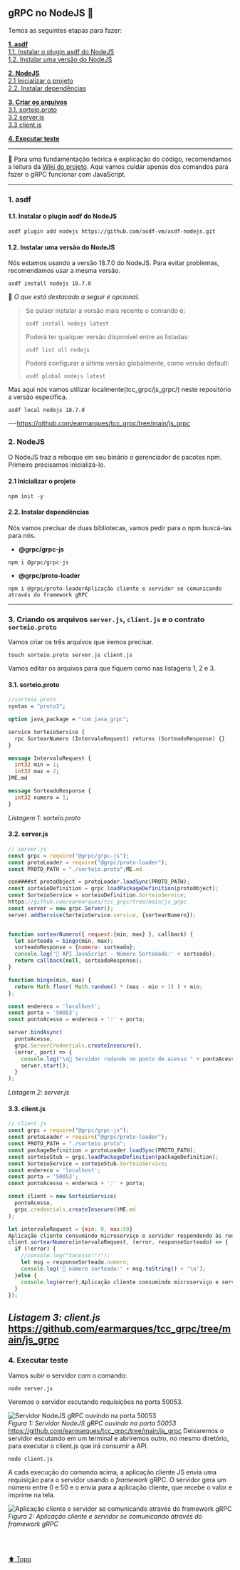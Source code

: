 ## gRPC no NodeJS :green_apple:

Temos as seguintes etapas para fazer:

**[1. asdf](#1-asdf-1)**<br>
[1.1. Instalar o plugin asdf do NodeJS](#11-instalar-o-plugin-asdf-do-nodejs)<br>
[1.2. Instalar uma versão do NodeJS](#12-instalar-uma-vers%C3%A3o-do-nodejs)<br>

**[2. NodeJS](#2-nodejs-1)**<br>
[2.1 Inicializar o projeto](#21-inicializar-o-projeto)<br>
[2.2. Instalar dependências](#22-instalar-depend%C3%AAncias)<br>

**[3. Criar os arquivos](#3-criando-os-arquivos-serverjs-clientjs-e-o-contrato-sorteioproto)**<br>
[3.1. sorteio.proto](#31-sorteioproto)<br>
[3.2 server.js](#32-serverjs)<br>
[3.3 client.js](#33-clientjs)<br>

**[4. Executar teste](#4-executar-teste)**

---

📌 Para uma fundamentação teórica e explicação do código, recomendamos a leitura da [Wiki do projeto](https://github.com/earmarques/tcc_grpc/wiki). Aqui vamos cuidar apenas dos comandos para fazer o gRPC funcionar com JavaScript.

---

### 1. asdf

#### 1.1. Instalar o plugin asdf do NodeJS

```
asdf plugin add nodejs https://github.com/asdf-vm/asdf-nodejs.git
```

#### 1.2. Instalar uma versão do NodeJS

Nós estamos usando a versão 18.7.0 do NodeJS. Para evitar problemas, recomendamos usar a mesma versão. 

```
asdf install nodejs 18.7.0
```
📌 _O que está destacado a seguir é opcional_.
> Se quiser instalar a versão mais recente o comando é:
> ```
> asdf install nodejs latest
> ```
> Poderá ter qualquer versão disponível entre as listadas:
> ```
> asdf list all nodejs
> ```
> Poderá configurar a última versão globalmente, como versão default:
> ```
> asdf global nodejs latest
> ```

Mas aqui nós vamos utilizar localmente(tcc_grpc/js_grpc/) neste repositório a versão específica.
```
asdf local nodejs 18.7.0
```
---https://github.com/earmarques/tcc_grpc/tree/main/js_grpc

### 2. NodeJS

O NodeJS traz a reboque em seu binário o gerenciador de pacotes npm. Primeiro precisamos inicializá-lo.

#### 2.1 Inicializar o projeto

```
npm init -y
```

#### 2.2. Instalar dependências

Nós vamos precisar de duas bibliotecas, vamos pedir para o npm buscá-las para nós.

- **@grpc/grpc-js**
```
npm i @grpc/grpc-js
```
- **@grpc/proto-loader**
```
npm i @grpc/proto-loaderAplicação cliente e servidor se comunicando através do framework gRPC
```

---

### 3. Criando os arquivos `server.js`, `client.js` e o contrato `sorteio.proto`

Vamos criar os três arquivos que iremos precisar.

```
touch sorteio.proto server.js client.js
```
Vamos editar os arquivos para que fiquem como nas listagens 1, 2 e 3.

#### 3.1. sorteio.proto
 
```proto
//sorteio.proto
syntax = "proto3";

option java_package = "com.java_grpc";

service SorteioService {
  rpc SortearNumero (IntervaloRequest) returns (SorteadoResponse) {}
}

message IntervaloRequest {
  int32 min = 1;
  int32 max = 2;
}ME.md

message SorteadoResponse {
  int32 numero = 1;
}

```
_Listagem 1: sorteio.proto_

#### 3.2. server.js

```js
// server.js
const grpc = require("@grpc/grpc-js");
const protoLoader = require("@grpc/proto-loader");
const PROTO_PATH = "./sorteio.proto";ME.md

con####st protoObject = protoLoader.loadSync(PROTO_PATH);
const sorteioDefinition = grpc.loadPackageDefinition(protoObject);
const SorteioService = sorteioDefinition.SorteioService;
https://github.com/earmarques/tcc_grpc/tree/main/js_grpc
const server = new grpc.Server();
server.addService(SorteioService.service, {sortearNumero});


function sortearNumero({ request:{min, max} }, callback) {
  let sorteado = bingo(min, max);
  sorteadoResponse = {numero: sorteado};
  console.log('🍏 API JavaScript - Número Sortedado:' + sorteado);
  return callback(null, sorteadoResponse);
}

function bingo(min, max) {
  return Math.floor( Math.random() * (max - min + 1) ) + min;
};

const endereco = 'localhost';
const porta = '50053';
const pontoAcesso = endereco + ':' + porta;

server.bindAsync(
  pontoAcesso,
  grpc.ServerCredentials.createInsecure(),
  (error, port) => {
    console.log("\n🍏 Servidor rodando no ponto de acesso " + pontoAcesso);
    server.start();
  }
);
```
_Listagem 2: server.js_


#### 3.3. client.js
```js
// client.js
const grpc = require("@grpc/grpc-js");
const protoLoader = require("@grpc/proto-loader");
const PROTO_PATH = "./sorteio.proto";
const packageDefinition = protoLoader.loadSync(PROTO_PATH);
const sorteioStub = grpc.loadPackageDefinition(packageDefinition);
const SorteioService = sorteioStub.SorteioService;
const endereco = 'localhost';
const porta = '50053';
const pontoAcesso = endereco + ':' + porta;

const client = new SorteioService(
  pontoAcesso,
  grpc.credentials.createInsecure()ME.md
);

let intervaloRequest = {min: 0, max:50}
Aplicação cliente consumindo microserviço e servidor respondendo às requisições com gRPC
client.sortearNumero(intervaloRequest, (error, responseSorteado) => {  
  if (!error) {
    //console.log("Sucesso!!!");
    let msg = responseSorteado.numero;
    console.log('🍏 número sorteado:' + msg.toString() + '\n');
  }else {
    console.log(error);Aplicação cliente consumindo microserviço e servidor respondendo às requisições com gRPC
  }
});
```
_Listagem 3: client.js_
https://github.com/earmarques/tcc_grpc/tree/main/js_grpc
---

### 4. Executar teste

Vamos subir o servidor com o comando:
```
node server.js
```
Veremos o servidor escutando requisições na porta 50053.

![Servidor NodeJS gRPC ouvindo na porta 50053](images/node_serving.png "Servidor NodeJS gRPC ouvindo na porta 50053")<br>
_Figura 1: Servidor NodeJS gRPC ouvindo na porta 50053_
https://github.com/earmarques/tcc_grpc/tree/main/js_grpc
Deixaremos o servidor escutando em um terminal e abriremos outro, no mesmo diretório, para executar o client.js que irá consumir a API.

```
node client.js
```

A cada execução do comando acima, a aplicação cliente JS envia uma requisição para o servidor usando o _framework_ gRPC. O servidor gera um número entre 0 e 50 e o envia para a aplicação cliente, que recebe o valor e imprime na tela.  

![Aplicação cliente e servidor se comunicando através do framework gRPC](images/js_grpc_test.png "Aplicação cliente e servidor se comunicando através do framework gRPC")<br>
_Figura 2: Aplicação cliente e servidor se comunicando através do framework gRPC_

<br><br>

[:arrow_up: Topo](#grpc-no-nodejs-green_apple)

<br><br>
